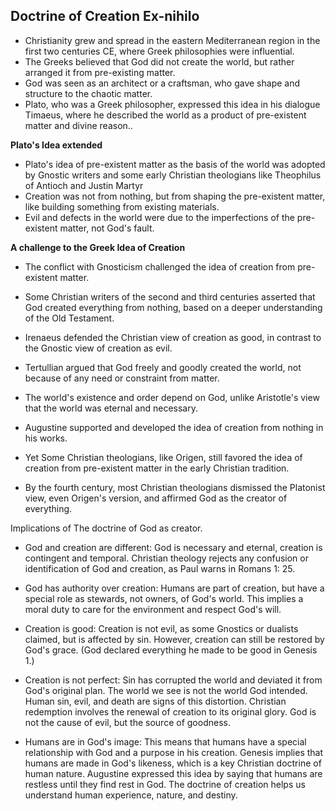 ## Doctrine of Creation Ex-nihilo


- Christianity grew and spread in the eastern Mediterranean region in the first two centuries CE, where Greek philosophies were influential.
- The Greeks believed that God did not create the world, but rather arranged it from pre-existing matter.
- God was seen as an architect or a craftsman, who gave shape and structure to the chaotic matter.
- Plato, who was a Greek philosopher, expressed this idea in his dialogue Timaeus, where he described the world as a product of pre-existent matter and divine reason..


**Plato's Idea extended**
- Plato's idea of pre-existent matter as the basis of the world was adopted by Gnostic writers and some early Christian theologians like Theophilus of Antioch and Justin Martyr
- Creation was not from nothing, but from shaping the pre-existent matter, like building something from existing materials.
- Evil and defects in the world were due to the imperfections of the pre-existent matter, not God's fault.

**A challenge to the Greek Idea of Creation**
- The conflict with Gnosticism challenged the idea of creation from pre-existent matter.
- Some Christian writers of the second and third centuries asserted that God created everything from nothing, based on a deeper understanding of the Old Testament.
- Irenaeus defended the Christian view of creation as good, in contrast to the Gnostic view of creation as evil.
- Tertullian argued that God freely and goodly created the world, not because of any need or constraint from matter.
- The world's existence and order depend on God, unlike Aristotle's view that the world was eternal and necessary.
- Augustine supported and developed the idea of creation from nothing in his works.


- Yet Some Christian theologians, like Origen, still favored the idea of creation from pre-existent matter in the early Christian tradition.
- By the fourth century, most Christian theologians dismissed the Platonist view, even Origen's version, and affirmed God as the creator of everything.



Implications of The doctrine of God as creator.

- God and creation are different: God is necessary and eternal, creation is contingent and temporal. Christian theology rejects any confusion or identification of God and creation, as Paul warns in Romans 1: 25.

- God has authority over creation: Humans are part of creation, but have a special role as stewards, not owners, of God's world. This implies a moral duty to care for the environment and respect God's will.

- Creation is good: Creation is not evil, as some Gnostics or dualists claimed, but is affected by sin. However, creation can still be restored by God's grace. (God declared everything he made to be good in Genesis 1.) 

- Creation is not perfect: Sin has corrupted the world and deviated it from God's original plan. The world we see is not the world God intended. Human sin, evil, and death are signs of this distortion. Christian redemption involves the renewal of creation to its original glory. God is not the cause of evil, but the source of goodness.

- Humans are in God's image: This means that humans have a special relationship with God and a purpose in his creation. Genesis implies that humans are made in God's likeness, which is a key Christian doctrine of human nature. Augustine expressed this idea by saying that humans are restless until they find rest in God. The doctrine of creation helps us understand human experience, nature, and destiny.